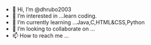- 👋 Hi, I’m @dhrubo2003
- 👀 I’m interested in ...learn coding.
- 🌱 I’m currently learning ...Java,C,HTML&CSS,Python
- 💞️ I’m looking to collaborate on ...
- 📫 How to reach me ...

<!---
dhrubo162/dhrubo162 is a ✨ special ✨ repository because its `README.md` (this file) appears on your GitHub profile.
You can click the Preview link to take a look at your changes.
--->
